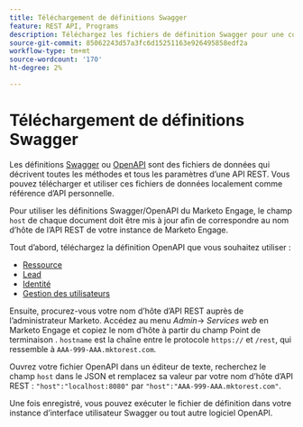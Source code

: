 ```yaml
---
title: Téléchargement de définitions Swagger
feature: REST API, Programs
description: Téléchargez les fichiers de définition Swagger pour une consommation locale.
source-git-commit: 85062243d57a3fc6d15251163e926495858edf2a
workflow-type: tm+mt
source-wordcount: '170'
ht-degree: 2%

---
```


# Téléchargement de définitions Swagger

Les définitions [Swagger](https://swagger.io/) ou [OpenAPI](https://www.openapis.org/) sont des fichiers de données qui décrivent toutes les méthodes et tous les paramètres d’une API REST. Vous pouvez télécharger et utiliser ces fichiers de données localement comme référence d’API personnelle.

Pour utiliser les définitions Swagger/OpenAPI du Marketo Engage, le champ `host` de chaque document doit être mis à jour afin de correspondre au nom d’hôte de l’API REST de votre instance de Marketo Engage.

Tout d’abord, téléchargez la définition OpenAPI que vous souhaitez utiliser :

* [Ressource](assets/swagger-asset.json)
* [Lead](assets/swagger-mapi.json)
* [Identité        ](assets/swagger-identity.json)
* [Gestion des utilisateurs](assets/swagger-user.json)

Ensuite, procurez-vous votre nom d’hôte d’API REST auprès de l’administrateur Marketo. Accédez au menu _Admin_-> _Services web_ en Marketo Engage et copiez le nom d’hôte à partir du champ Point de terminaison . `hostname` est la chaîne entre le protocole `https://` et `/rest`, qui ressemble à `AAA-999-AAA.mktorest.com`.

Ouvrez votre fichier OpenAPI dans un éditeur de texte, recherchez le champ `host` dans le JSON et remplacez sa valeur par votre nom d’hôte d’API REST : `"host":"localhost:8080"` par `"host":"AAA-999-AAA.mktorest.com"`.

Une fois enregistré, vous pouvez exécuter le fichier de définition dans votre instance d’interface utilisateur Swagger ou tout autre logiciel OpenAPI.
